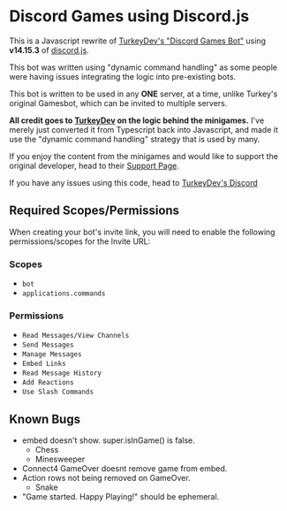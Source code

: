# Discord Games using Discord.js

This is a Javascript rewrite of [TurkeyDev's "Discord Games Bot"](https://github.com/TheTurkeyDev/Discord-Games) using **v14.15.3** of [discord.js](https://www.npmjs.com/package/discord.js).

This bot was written using "dynamic command handling" as some people were having issues integrating the logic into pre-existing bots.

This bot is written to be used in any **ONE** server, at a time, unlike Turkey's original Gamesbot, which can be invited to multiple servers.

**All credit goes to [TurkeyDev](https://github.com/TheTurkeyDev) on the logic behind the minigames.**
I've merely just converted it from Typescript back into Javascript, and made it use the "dynamic command handling" strategy that is used by many.

If you enjoy the content from the minigames and would like to support the original developer, head to their [Support Page](https://github.com/sponsors/TheTurkeyDev).

If you have any issues using this code, head to [TurkeyDev's Discord](https://discord.gg/DkexpJj)

## Required Scopes/Permissions

When creating your bot's invite link, you will need to enable the following permissions/scopes for the Invite URL:

### Scopes

-   `bot`
-   `applications.commands`

### Permissions

-   `Read Messages/View Channels`
-   `Send Messages`
-   `Manage Messages`
-   `Embed Links`
-   `Read Message History`
-   `Add Reactions`
-   `Use Slash Commands`

## Known Bugs

-   embed doesn't show. super.isInGame() is false.
    -   Chess
    -   Minesweeper
-   Connect4 GameOver doesnt remove game from embed.
-   Action rows not being removed on GameOver.
    -   Snake
-   "Game started. Happy Playing!" should be ephemeral.
